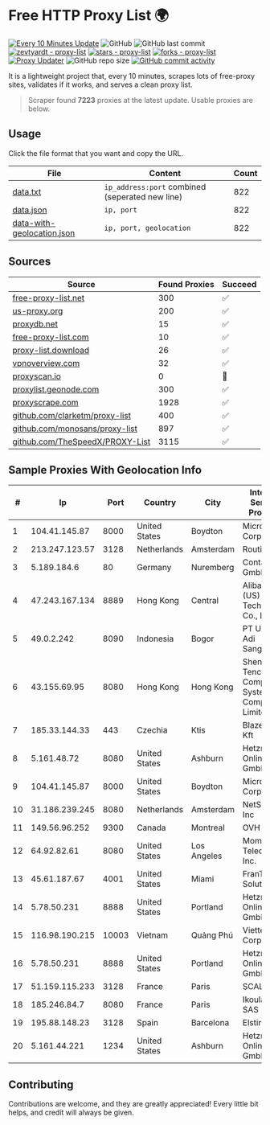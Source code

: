 
# Free HTTP Proxy List 🌍

[![Every 10 Minutes Update](https://github.com/mertguvencli/http-proxy-list/actions/workflows/main.yml/badge.svg?branch=main)](https://github.com/mertguvencli/http-proxy-list/actions/workflows/main.yml)
![GitHub](https://img.shields.io/github/license/mertguvencli/http-proxy-list)
![GitHub last commit](https://img.shields.io/github/last-commit/mertguvencli/http-proxy-list)
[![zevtyardt - proxy-list](https://img.shields.io/static/v1?label=zevtyardt&message=proxy-list&color=blue&logo=github)](https://github.com/zevtyardt/proxy-list "Go to GitHub repo")
[![stars - proxy-list](https://img.shields.io/github/stars/zevtyardt/proxy-list?style=social)](https://github.com/zevtyardt/proxy-list)
[![forks - proxy-list](https://img.shields.io/github/forks/zevtyardt/proxy-list?style=social)](https://github.com/zevtyardt/proxy-list)
[![Proxy Updater](https://github.com/zevtyardt/proxy-list/workflows/Proxy%20Updater/badge.svg)](https://github.com/zevtyardt/proxy-list/actions?query=workflow:"Proxy+Updater")
![GitHub repo size](https://img.shields.io/github/repo-size/zevtyardt/proxy-list)
[![GitHub commit activity](https://img.shields.io/github/commit-activity/m/zevtyardt/proxy-list?logo=commits)](https://github.com/zevtyardt/proxy-list/commits/main)

It is a lightweight project that, every 10 minutes, scrapes lots of free-proxy sites, validates if it works, and serves a clean proxy list.

> Scraper found **7223** proxies at the latest update. Usable proxies are below.

## Usage

Click the file format that you want and copy the URL.

|File|Content|Count|
|----|-------|-----|
|[data.txt](https://raw.githubusercontent.com/mertguvencli/http-proxy-list/main/proxy-list/data.txt)|`ip_address:port` combined (seperated new line)|822|
|[data.json](https://raw.githubusercontent.com/mertguvencli/http-proxy-list/main/proxy-list/data.json)|`ip, port`|822|
|[data-with-geolocation.json](https://raw.githubusercontent.com/mertguvencli/http-proxy-list/main/proxy-list/data-with-geolocation.json)|`ip, port, geolocation`|822|

## Sources

|Source|Found Proxies|Succeed|
|------|-------------|-------|
|[free-proxy-list.net](https://free-proxy-list.net)|300|✅|
|[us-proxy.org](https://www.us-proxy.org)|200|✅|
|[proxydb.net](http://proxydb.net)|15|✅|
|[free-proxy-list.com](https://free-proxy-list.com/?page=&port=&type%5B%5D=http&type%5B%5D=https&up_time=0&search=Search)|10|✅|
|[proxy-list.download](https://www.proxy-list.download/HTTP)|26|✅|
|[vpnoverview.com](https://vpnoverview.com/privacy/anonymous-browsing/free-proxy-servers)|32|✅|
|[proxyscan.io](https://www.proxyscan.io)|0|🚫|
|[proxylist.geonode.com](https://proxylist.geonode.com/api/proxy-list?limit=300&page=1&sort_by=lastChecked&sort_type=desc&protocols=http,https)|300|✅|
|[proxyscrape.com](https://api.proxyscrape.com/v2/?request=displayproxies&protocol=http&timeout=10000&country=all&ssl=all&anonymity=all)|1928|✅|
|[github.com/clarketm/proxy-list](https://raw.githubusercontent.com/clarketm/proxy-list/master/proxy-list-raw.txt)|400|✅|
|[github.com/monosans/proxy-list](https://raw.githubusercontent.com/monosans/proxy-list/main/proxies/http.txt)|897|✅|
|[github.com/TheSpeedX/PROXY-List](https://raw.githubusercontent.com/TheSpeedX/PROXY-List/master/http.txt)|3115|✅|


## Sample Proxies With Geolocation Info

|#|Ip|Port|Country|City|Internet Service Provider|
|-|--|----|-------|----|-------------------------|
|1|104.41.145.87|8000|United States|Boydton|Microsoft Corporation|
|2|213.247.123.57|3128|Netherlands|Amsterdam|Routit BV|
|3|5.189.184.6|80|Germany|Nuremberg|Contabo GmbH|
|4|47.243.167.134|8889|Hong Kong|Central|Alibaba (US) Technology Co., Ltd.|
|5|49.0.2.242|8090|Indonesia|Bogor|PT Usaha Adi Sanggoro|
|6|43.155.69.95|8080|Hong Kong|Hong Kong|Shenzhen Tencent Computer Systems Company Limited|
|7|185.33.144.33|443|Czechia|Ktis|BlazeArts Kft|
|8|5.161.48.72|8080|United States|Ashburn|Hetzner Online GmbH|
|9|104.41.145.87|8000|United States|Boydton|Microsoft Corporation|
|10|31.186.239.245|8080|Netherlands|Amsterdam|NetSkope Inc|
|11|149.56.96.252|9300|Canada|Montreal|OVH SAS|
|12|64.92.82.61|8080|United States|Los Angeles|Momentum Telecom, Inc.|
|13|45.61.187.67|4001|United States|Miami|FranTech Solutions|
|14|5.78.50.231|8888|United States|Portland|Hetzner Online GmbH|
|15|116.98.190.215|10003|Vietnam|Quảng Phú|Viettel Corporation|
|16|5.78.50.231|8888|United States|Portland|Hetzner Online GmbH|
|17|51.159.115.233|3128|France|Paris|SCALEWAY|
|18|185.246.84.7|8080|France|Paris|Ikoula Net SAS|
|19|195.88.148.23|3128|Spain|Barcelona|Elstir S.L.|
|20|5.161.44.221|1234|United States|Ashburn|Hetzner Online GmbH|



## Contributing

Contributions are welcome, and they are greatly appreciated! Every
little bit helps, and credit will always be given.

